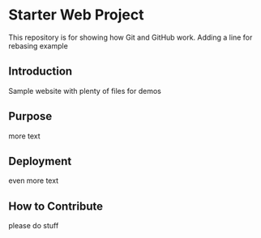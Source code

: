 # Starter Web Project

This repository is for showing how Git and GitHub work. Adding a line for rebasing example

## Introduction

Sample website with plenty of files for demos

## Purpose

more text

## Deployment

even more text

## How to Contribute

please do stuff